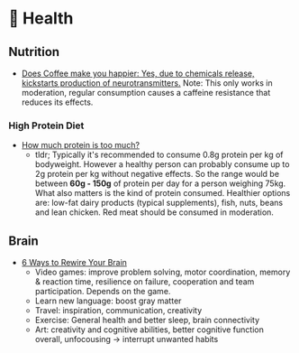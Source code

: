 # 💊 Health

## Nutrition

* [Does Coffee make you happier: Yes, due to chemicals release, kickstarts production of neurotransmitters.](https://thriveglobal.com/stories/why-does-coffee-make-us-feel-so-happy-3/) Note: This only works in moderation, regular consumption causes a caffeine resistance that reduces its effects.

### High Protein Diet

* [How much protein is too much?](https://www.health.harvard.edu/nutrition/when-it-comes-to-protein-how-much-is-too-much)
  * tldr; Typically it's recommended to consume 0.8g protein per kg of bodyweight. However a healthy person can probably consume up to 2g protein per kg without negative effects. So the range would be between **60g - 150g** of protein per day for a person weighing 75kg. What also matters is the kind of protein consumed. Healthier options are: low-fat dairy products (typical supplements), fish, nuts, beans and lean chicken. Red meat should be consumed in moderation.

## Brain

* [6 Ways to Rewire Your Brain](https://www.healthline.com/health/rewiring-your-brain)
  * Video games: improve problem solving, motor coordination, memory & reaction time, resilience on failure, cooperation and team participation. Depends on the game.
  * Learn new language: boost gray matter
  * Travel: inspiration, communication, creativity
  * Exercise: General health and better sleep, brain connectivity
  * Art: creativity and cognitive abilities, better cognitive function overall, unfocousing -> interrupt unwanted habits
